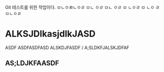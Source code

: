 Git 테스트를 위한 작업이다.
ㅁㄴㅇㄻㄴㅇㄹ
ㅁㄴ
ㅇㄹ
ㅁㄴ
ㅇㄹ
ㅁ
ㄴㅇㄹ
ㅁ
ㄴㅇ
ㄹ
ㅁㄴㅇㄹ
# ALKSJDlkasjdlkJASD
ASDF  ASDFASDFASD  ALSKDJFASDF
/ A;SLDKFJALSKJDFAF
## AS;LDJKFAASDF
